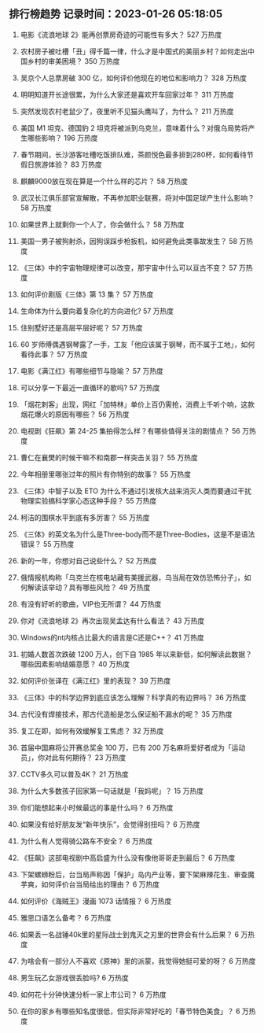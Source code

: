 
## 排行榜趋势 记录时间：2023-01-26 05:18:05
  
  1. 电影《流浪地球 2》能再创票房奇迹的可能性有多大？ 527 万热度
    
  2. 农村房子被吐槽「丑」得千篇一律，什么才是中国式的美丽乡村？如何走出中国乡村的审美困境？ 350 万热度
    
  3. 吴京个人总票房破 300 亿，如何评价他现在的地位和影响力？ 328 万热度
    
  4. 明明知道开长途很累，为什么大家还是喜欢开车回家过年？ 311 万热度
    
  5. 突然发现农村老鼠少了，夜里听不见猫头鹰叫了，为什么？ 211 万热度
    
  6. 美国 M1 坦克、德国豹 2 坦克将被派到乌克兰，意味着什么？对俄乌局势将产生哪些影响？ 196 万热度
    
  7. 春节期间，长沙游客吐槽吃饭排队难，茶颜悦色最多排到280杯，如何看待节假日旅游体验？ 83 万热度
    
  8. 麒麟9000放在现在算是一个什么样的芯片？ 58 万热度
    
  9. 武汉长江俱乐部官宣解散，不再参加职业联赛，将对中国足球产生什么影响？ 58 万热度
    
  10. 如果世界上就剩你一个人了，你会做什么？ 58 万热度
    
  11. 美国一男子被狗射杀，因狗误踩步枪扳机，如何避免此类事故发生？ 58 万热度
    
  12. 《三体》中的宇宙物理规律可以改变，那宇宙中什么可以亘古不变？ 57 万热度
    
  13. 如何评价剧版《三体》第 13 集？ 57 万热度
    
  14. 生命体为什么要向着复杂化的方向进化? 57 万热度
    
  15. 住别墅好还是高层平层好呢？ 57 万热度
    
  16. 60 岁师傅偶遇钢琴露了一手，工友「他应该属于钢琴，而不属于工地」，如何看待此事？ 57 万热度
    
  17. 电影《满江红》有哪些细节与隐喻？ 57 万热度
    
  18. 可以分享一下最近一直循环的歌吗? 57 万热度
    
  19. 「烟花刺客」出现，网红「加特林」单价上百仍需抢，消费上千听个响，这款烟花爆火的原因有哪些？ 56 万热度
    
  20. 电视剧《狂飙》第 24-25 集拍得怎么样？有哪些值得关注的剧情点？ 56 万热度
    
  21. 曹仁在襄樊的时候干嘛不和南郡一样突击关羽？ 55 万热度
    
  22. 今年相册里哪张过年的照片有你特别的故事？ 55 万热度
    
  23. 《三体》中智子以及 ETO 为什么不通过引发核大战来消灭人类而要通过干扰物理实验搞科学家心态这种手段？ 55 万热度
    
  24. 柯洁的围棋水平到底有多厉害？ 55 万热度
    
  25. 《三体》的英文名为什么是Three-body而不是Three-Bodies，这是不是语法错误？ 55 万热度
    
  26. 新的一年，你想对自己说些什么？ 52 万热度
    
  27. 俄情报机构称「乌克兰在核电站藏有美援武器，乌当局在效仿恐怖分子」，如何解读该举动？具有哪些风险？ 49 万热度
    
  28. 有没有好听的歌曲，VIP也无所谓？ 44 万热度
    
  29. 你对《流浪地球 2》再次出现吴孟达有什么看法？ 43 万热度
    
  30. Windows的nt内核占比最大的语言是C还是C++？ 41 万热度
    
  31. 初婚人数首次跌破 1200 万人，创下自 1985 年以来新低，如何解读此数据？哪些因素影响结婚意愿？ 40 万热度
    
  32. 如何评价张译在《满江红》里的表现？ 39 万热度
    
  33. 《三体》中的科学边界到底应该怎么理解？科学真的有边界吗？ 36 万热度
    
  34. 古代没有焊接技术，那古代造船是怎么保证船不漏水的呢？ 35 万热度
    
  35. 复工在即，如何有效缓解复工焦虑？ 32 万热度
    
  36. 首届中国麻将公开赛总奖金 100 万，已有 200 万名麻将爱好者成为「运动员」，你对此有何期待？ 23 万热度
    
  37. CCTV多久可以普及4K？ 21 万热度
    
  38. 为什么大多数孩子回家第一句话就是「我妈呢」？ 15 万热度
    
  39. 你们能想起来小时候最远的事是什么吗？ 6 万热度
    
  40. 如果没有给好朋友发“新年快乐”，会觉得别扭吗？ 6 万热度
    
  41. 为什么有人觉得骑公路车不安全？ 6 万热度
    
  42. 《狂飙》这部电视剧中高启盛为什么没有像他哥哥走到最后？ 6 万热度
    
  43. 下架螺蛳粉后，台当局声称因「保护」岛内产业等，要下架麻辣花生、审查魔芋爽，如何评价台当局给出的理由？ 6 万热度
    
  44. 如何评价《海贼王》漫画 1073 话情报？ 6 万热度
    
  45. 雅思口语怎么备考？ 6 万热度
    
  46. 如果丢一名战锤40k里的星际战士到鬼灭之刃里的世界会有什么后果？ 6 万热度
    
  47. 为啥会有一部分人不喜欢《原神》里的派蒙，我觉得她挺可爱的呀？ 6 万热度
    
  48. 男生玩乙女游戏很丢脸吗? 6 万热度
    
  49. 如何花十分钟快速分析一家上市公司？ 6 万热度
    
  50. 在你的家乡有哪些知名度很低，但实际非常好吃的「春节特色美食」？ 6 万热度
    